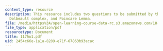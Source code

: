 ```yaml
---
content_type: resource
description: This resource includes two questions to be submitted by the student on
  Dolbeault complex, and Poincare Lemma.
file: /media/https%3A/open-learning-course-data-rc.s3.amazonaws.com/18-117-topics-in-several-complex-variables-spring-2005/2454c66e1a1a8209e71f67863b93acac_117hw1.pdf
file_type: application/pdf
resourcetype: Document
title: 117hw1.pdf
uid: 2454c66e-1a1a-8209-e71f-67863b93acac
---
```

